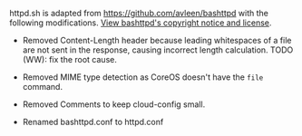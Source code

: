 httpd.sh is adapted from https://github.com/avleen/bashttpd with the following modifications.
[View bashttpd's copyright notice and license](https://github.com/avleen/bashttpd/blob/master/LICENSE).

- Removed Content-Length header because leading whitespaces of a file are not sent in the response, causing incorrect
length calculation. TODO (WW): fix the root cause.

- Removed MIME type detection as CoreOS doesn't have the `file` command.

- Removed Comments to keep cloud-config small.

- Renamed bashttpd.conf to httpd.conf
